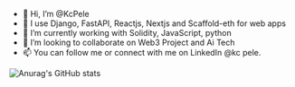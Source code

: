- 👋 Hi, I’m @KcPele
- 👀 I use Django, FastAPI, Reactjs, Nextjs and Scaffold-eth for web apps 
- 🌱 I’m currently working with Solidity, JavaScript, python
- 💞️ I’m looking to collaborate on Web3 Project and Ai Tech
- 📫 You can follow me or connect with me on LinkedIn @kc pele. 

<!---
KcPele/KcPele is a ✨ special ✨ repository because its `README.md` (this file) appears on your GitHub profile.
You can click the Preview link to take a look at your changes.
--->

![Anurag's GitHub stats](https://github-readme-stats.vercel.app/api?username=KcPele&theme=algolia&show_icons=true)
